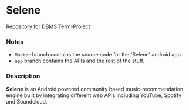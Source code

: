 # Selene
Repository for DBMS Term-Project

### Notes
+ `Master` branch contains the source code for the 'Selene' android app.
+ `app` branch contains the APIs and the rest of the stuff.

### Description
__Selene__ is an Android powered community based music-recommendation engine built by integrating different web APIs including YouTube, Spotify and Soundcloud.
